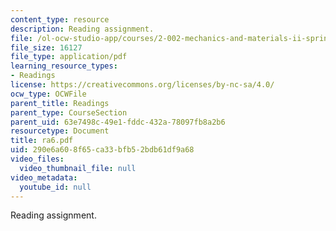 ```yaml
---
content_type: resource
description: Reading assignment.
file: /ol-ocw-studio-app/courses/2-002-mechanics-and-materials-ii-spring-2004/290e6a608f65ca33bfb52bdb61df9a68_ra6.pdf
file_size: 16127
file_type: application/pdf
learning_resource_types:
- Readings
license: https://creativecommons.org/licenses/by-nc-sa/4.0/
ocw_type: OCWFile
parent_title: Readings
parent_type: CourseSection
parent_uid: 63e7498c-49e1-fddc-432a-78097fb8a2b6
resourcetype: Document
title: ra6.pdf
uid: 290e6a60-8f65-ca33-bfb5-2bdb61df9a68
video_files:
  video_thumbnail_file: null
video_metadata:
  youtube_id: null
---
```

Reading assignment.